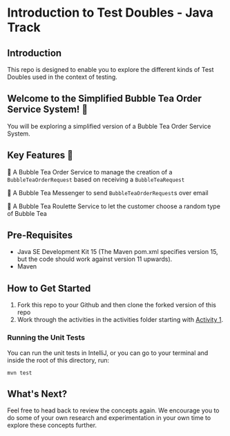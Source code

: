 # Introduction to Test Doubles - Java Track

## Introduction

This repo is designed to enable you to explore the different kinds of Test Doubles used in the context of testing.

## Welcome to the Simplified Bubble Tea Order Service System! 🧋
You will be exploring a simplified version of a Bubble Tea Order Service System.

## Key Features 🧋

🧋 A Bubble Tea Order Service to manage the creation of a `BubbleTeaOrderRequest` based on receiving a `BubbleTeaRequest`

🧋 A Bubble Tea Messenger to send `BubbleTeaOrderRequest`s over email

🧋 A Bubble Tea Roulette Service to let the customer choose a random type of Bubble Tea

## Pre-Requisites

- Java SE Development Kit 15 (The Maven pom.xml specifies version 15, but the code should work against version 11 upwards).
- Maven

## How to Get Started

1. Fork this repo to your Github and then clone the forked version of this repo
2. Work through the activities in the activities folder starting with [Activity 1](./activities/activity_1.md).

### Running the Unit Tests

You can run the unit tests in IntelliJ, or you can go to your terminal and inside the root of this directory, run:

`mvn test`

## What's Next?
Feel free to head back to review the concepts again.
We encourage you to do some of your own research and experimentation in your own time to explore these concepts further.

